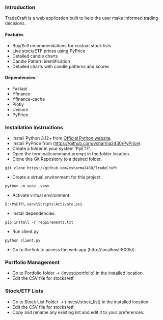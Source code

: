 ### Introduction 

TradeCraft is a web application built to help the user make informed trading decisions.

#### Features
- Buy/Sell recommendations for custom stock lists
- Live stock/ETF prices using PyPrice
- Detailed candle charts
- Candle Pattern identification
- Detailed charts with candle patterns and scores

#### Dependencies
- Fastapi
- Yfinance
- Yfinance-cache
- Plotly
- Uvicorn
- PyPrice

### Installation Instructions

- Install Python 3.12+ from [Official Python website](https://www.python.org/downloads/).
- Install PyPrice from (https://github.com/vsharma2430/PyPrice).
- Create a folder in your system 'PyETF'.
- Open the terminal/command prompt in the folder location.
- Clone this Git Repository to a desired folder.

```custom_prefix(E:\PyETF>)
git clone https://github.com/vsharma2430/TradeCraft
```
- Create a virtual environment for this project.

```custom_prefix(E:\PyETF>)
python -m venv .venv
```
- Activate virtual environment.
```custom_prefix(E:\PyETF>)
E:\PyETF\.venv\Scripts\Activate.ps1
```
- Install dependencies.
```custom_prefix((.venv) E:\PyETF>)
pip install -r requirements.txt
```
- Run client.py
```custom_prefix((.venv) E:\PyETF>)
python client.py
```
- Go to the link to access the web app (http://localhost:8005/).

### Portfolio Management
- Go to Portfolio folder -> (invest/portfolio) in the installed location.
- Edit the CSV file for stocks/etf.

### Stock/ETF Lists
- Go to Stock List Folder -> (invest/stock_list) in the installed location.
- Edit the CSV file for stocks/etf.
- Copy and rename any existing list and edit it to your preferences.
